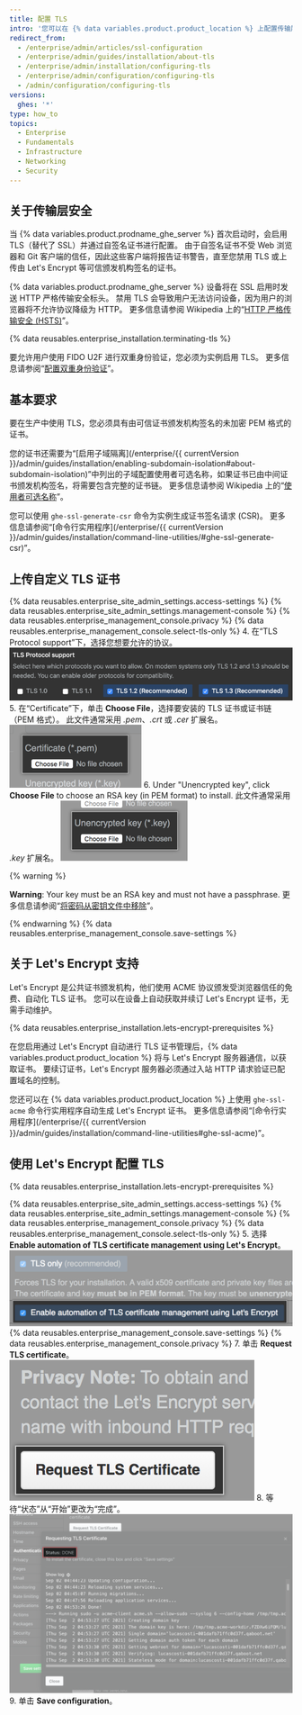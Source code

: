 ```yaml
---
title: 配置 TLS
intro: '您可以在 {% data variables.product.product_location %} 上配置传输层安全 (TLS)，以便使用由可信证书颁发机构签名的证书。'
redirect_from:
  - /enterprise/admin/articles/ssl-configuration
  - /enterprise/admin/guides/installation/about-tls
  - /enterprise/admin/installation/configuring-tls
  - /enterprise/admin/configuration/configuring-tls
  - /admin/configuration/configuring-tls
versions:
  ghes: '*'
type: how_to
topics:
  - Enterprise
  - Fundamentals
  - Infrastructure
  - Networking
  - Security
---
```


## 关于传输层安全

当 {% data variables.product.prodname_ghe_server %} 首次启动时，会启用 TLS（替代了 SSL）并通过自签名证书进行配置。 由于自签名证书不受 Web 浏览器和 Git 客户端的信任，因此这些客户端将报告证书警告，直至您禁用 TLS 或上传由 Let's Encrypt 等可信颁发机构签名的证书。

{% data variables.product.prodname_ghe_server %} 设备将在 SSL 启用时发送 HTTP 严格传输安全标头。 禁用 TLS 会导致用户无法访问设备，因为用户的浏览器将不允许协议降级为 HTTP。 更多信息请参阅 Wikipedia 上的“[HTTP 严格传输安全 (HSTS)](https://en.wikipedia.org/wiki/HTTP_Strict_Transport_Security)”。

{% data reusables.enterprise_installation.terminating-tls %}

要允许用户使用 FIDO U2F 进行双重身份验证，您必须为实例启用 TLS。 更多信息请参阅“[配置双重身份验证](/articles/configuring-two-factor-authentication)”。

## 基本要求

要在生产中使用 TLS，您必须具有由可信证书颁发机构签名的未加密 PEM 格式的证书。

您的证书还需要为“[启用子域隔离](/enterprise/{{ currentVersion }}/admin/guides/installation/enabling-subdomain-isolation#about-subdomain-isolation)”中列出的子域配置使用者可选名称，如果证书已由中间证书颁发机构签名，将需要包含完整的证书链。 更多信息请参阅 Wikipedia 上的“[使用者可选名称](http://en.wikipedia.org/wiki/SubjectAltName)”。

您可以使用 `ghe-ssl-generate-csr` 命令为实例生成证书签名请求 (CSR)。 更多信息请参阅“[命令行实用程序](/enterprise/{{ currentVersion }}/admin/guides/installation/command-line-utilities/#ghe-ssl-generate-csr)”。

## 上传自定义 TLS 证书

{% data reusables.enterprise_site_admin_settings.access-settings %}
{% data reusables.enterprise_site_admin_settings.management-console %}
{% data reusables.enterprise_management_console.privacy %}
{% data reusables.enterprise_management_console.select-tls-only %}
4. 在“TLS Protocol support”下，选择您想要允许的协议。 ![包含用于选择 TLS 协议的选项的单选按钮](/assets/images/enterprise/management-console/tls-protocol-support.png)
5. 在“Certificate”下，单击 **Choose File**，选择要安装的 TLS 证书或证书链（PEM 格式）。 此文件通常采用 *.pem*、*.crt* 或 *.cer* 扩展名。 ![用于查找 TLS 证书文件的按钮](/assets/images/enterprise/management-console/install-tls-certificate.png)
6. Under "Unencrypted key", click **Choose File** to choose an RSA key (in PEM format) to install. 此文件通常采用 *.key* 扩展名。 ![用于查找 TLS 密钥文件的按钮](/assets/images/enterprise/management-console/install-tls-key.png)

  {% warning %}

  **Warning**: Your key must be an RSA key and must not have a passphrase. 更多信息请参阅“[将密码从密钥文件中移除](/admin/guides/installation/troubleshooting-ssl-errors#removing-the-passphrase-from-your-key-file)”。

  {% endwarning %}
{% data reusables.enterprise_management_console.save-settings %}

## 关于 Let's Encrypt 支持

Let's Encrypt 是公共证书颁发机构，他们使用 ACME 协议颁发受浏览器信任的免费、自动化 TLS 证书。 您可以在设备上自动获取并续订 Let's Encrypt 证书，无需手动维护。

{% data reusables.enterprise_installation.lets-encrypt-prerequisites %}

在您启用通过 Let's Encrypt 自动进行 TLS 证书管理后，{% data variables.product.product_location %} 将与 Let's Encrypt 服务器通信，以获取证书。 要续订证书，Let's Encrypt 服务器必须通过入站 HTTP 请求验证已配置域名的控制。

您还可以在 {% data variables.product.product_location %} 上使用 `ghe-ssl-acme` 命令行实用程序自动生成 Let's Encrypt 证书。 更多信息请参阅“[命令行实用程序](/enterprise/{{ currentVersion }}/admin/guides/installation/command-line-utilities#ghe-ssl-acme)”。

## 使用 Let's Encrypt 配置 TLS

{% data reusables.enterprise_installation.lets-encrypt-prerequisites %}

{% data reusables.enterprise_site_admin_settings.access-settings %}
{% data reusables.enterprise_site_admin_settings.management-console %}
{% data reusables.enterprise_management_console.privacy %}
{% data reusables.enterprise_management_console.select-tls-only %}
5. 选择 **Enable automation of TLS certificate management using Let's Encrypt**。 ![启用 Let's Encrypt 复选框](/assets/images/enterprise/management-console/lets-encrypt-checkbox.png)
{% data reusables.enterprise_management_console.save-settings %}
{% data reusables.enterprise_management_console.privacy %}
7. 单击 **Request TLS certificate**。 ![Request TLS Certificate 按钮](/assets/images/enterprise/management-console/request-tls-button.png)
8. 等待“状态”从“开始”更改为“完成”。 ![Let's Encrypt 状态](/assets/images/enterprise/management-console/lets-encrypt-status.png)
9. 单击 **Save configuration**。
